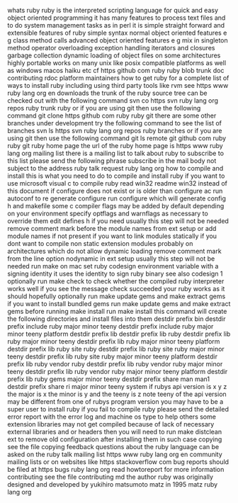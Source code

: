 whats ruby ruby is the interpreted scripting language for quick and easy object oriented programming it has many features to process text files and to do system management tasks as in perl it is simple straight forward and extensible features of ruby simple syntax normal object oriented features e g class method calls advanced object oriented features e g mix in singleton method operator overloading exception handling iterators and closures garbage collection dynamic loading of object files on some architectures highly portable works on many unix like posix compatible platforms as well as windows macos haiku etc cf https github com ruby ruby blob trunk doc contributing rdoc platform maintainers how to get ruby for a complete list of ways to install ruby including using third party tools like rvm see https www ruby lang org en downloads the trunk of the ruby source tree can be checked out with the following command svn co https svn ruby lang org repos ruby trunk ruby or if you are using git then use the following command git clone https github com ruby ruby git there are some other branches under development try the following command to see the list of branches svn ls https svn ruby lang org repos ruby branches or if you are using git then use the following command git ls remote git github com ruby ruby git ruby home page the url of the ruby home page is https www ruby lang org mailing list there is a mailing list to talk about ruby to subscribe to this list please send the following phrase subscribe in the mail body not subject to the address ruby talk request ruby lang org how to compile and install this is what you need to do to compile and install ruby if you want to use microsoft visual c to compile ruby read win32 readme win32 instead of this document if configure does not exist or is older than configure ac run autoconf to re generate configure run configure which will generate config h and makefile some c compiler flags may be added by default depending on your environment specify optflags and warnflags as necessary to override them edit defines h if you need usually this step will not be needed remove comment mark before the module names from ext setup or add module names if not present if you want to link modules statically if you dont want to compile non static extension modules probably on architectures which do not allow dynamic loading remove comment mark from the line option nodynamic in ext setup usually this step will not be needed run make on mac set ruby codesign environment variable with a signing identity it uses the identity to sign ruby binary see also codesign 1 optionally run make check to check whether the compiled ruby interpreter works well if you see the message check succeeded your ruby works as it should hopefully optionally run make update gems and make extract gems if you want to install bundled gems run make update gems and make extract gems before running make install run make install this command will create the following directories and install files into them destdir prefix bin destdir prefix include ruby major minor teeny destdir prefix include ruby major minor teeny platform destdir prefix lib destdir prefix lib ruby destdir prefix lib ruby major minor teeny destdir prefix lib ruby major minor teeny platform destdir prefix lib ruby site ruby destdir prefix lib ruby site ruby major minor teeny destdir prefix lib ruby site ruby major minor teeny platform destdir prefix lib ruby vendor ruby destdir prefix lib ruby vendor ruby major minor teeny destdir prefix lib ruby vendor ruby major minor teeny platform destdir prefix lib ruby gems major minor teeny destdir prefix share man man1 destdir prefix share ri major minor teeny system if rubys api version is x y z the major is x the minor is y and the teeny is z note teeny of the api version may be different from one of rubys program version you may have to be a super user to install ruby if you fail to compile ruby please send the detailed error report with the error log and machine os type to help others some extension libraries may not get compiled because of lack of necessary external libraries and or headers then you will need to run make distclean ext to remove old configuration after installing them in such case copying see the file copying feedback questions about the ruby language can be asked on the ruby talk mailing list https www ruby lang org en community mailing lists or on websites like https stackoverflow com bug reports should be filed at https bugs ruby lang org read howtoreport for more information contributing see the file contributing md the author ruby was originally designed and developed by yukihiro matsumoto matz in 1995 matz ruby lang org